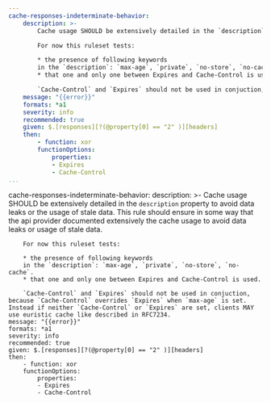 ```yaml
---
cache-responses-indeterminate-behavior:
    description: >-
        Cache usage SHOULD be extensively detailed in the `description` property to avoid data leaks or the usage of stale data. This rule should ensure in some way that the api provider documented extensively the cache usage to avoid data leaks or usage of stale data.

        For now this ruleset tests:

        * the presence of following keywords
        in the `description`: `max-age`, `private`, `no-store`, `no-cache`.
        * that one and only one between Expires and Cache-Control is used.

        `Cache-Control` and `Expires` should not be used in conjuction, because `Cache-Control` overrides `Expires` when `max-age` is set. Instead if neither `Cache-Control` or `Expires` are set, clients MAY use euristic cache like described in RFC7234.
    message: "{{error}}"
    formats: *a1
    severity: info
    recommended: true
    given: $.[responses][?(@property[0] == "2" )][headers]
    then:
        - function: xor
        functionOptions:
            properties:
            - Expires
            - Cache-Control   
...
```

cache-responses-indeterminate-behavior:
    description: >-
        Cache usage SHOULD be extensively detailed in the `description` property to avoid data leaks or the usage of stale data. This rule should ensure in some way that the api provider documented extensively the cache usage to avoid data leaks or usage of stale data.

        For now this ruleset tests:

        * the presence of following keywords
        in the `description`: `max-age`, `private`, `no-store`, `no-cache`.
        * that one and only one between Expires and Cache-Control is used.

        `Cache-Control` and `Expires` should not be used in conjuction, because `Cache-Control` overrides `Expires` when `max-age` is set. Instead if neither `Cache-Control` or `Expires` are set, clients MAY use euristic cache like described in RFC7234.
    message: "{{error}}"
    formats: *a1
    severity: info
    recommended: true
    given: $.[responses][?(@property[0] == "2" )][headers]
    then:
        - function: xor
        functionOptions:
            properties:
            - Expires
            - Cache-Control 